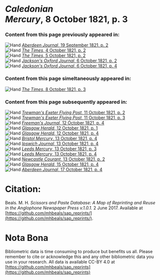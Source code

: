# *Caledonian Mercury*, 8 October 1821, p. 3  
  
### Content from this page previously appeared in:  
![Hand](http://scissorsandpaste.net/wp-content/uploads/2017/06/smallhandpointer.png) [*Aberdeen Journal*, 19 September 1821, p. 2](https://mhbeals.github.io/sap_html/Aberdeen-Journal/Aberdeen-Journal-19-September-1821-p-2)  
![Hand](http://scissorsandpaste.net/wp-content/uploads/2017/06/smallhandpointer.png) [*The Times*, 4 October 1821, p. 2](https://mhbeals.github.io/sap_html/The-Times/The-Times-4-October-1821-p-2)  
![Hand](http://scissorsandpaste.net/wp-content/uploads/2017/06/smallhandpointer.png) [*The Times*, 5 October 1821, p. 2](https://mhbeals.github.io/sap_html/The-Times/The-Times-5-October-1821-p-2)  
![Hand](http://scissorsandpaste.net/wp-content/uploads/2017/06/smallhandpointer.png) [*Jackson's Oxford Journal*, 6 October 1821, p. 2](https://mhbeals.github.io/sap_html/Jackson's-Oxford-Journal/Jackson's-Oxford-Journal-6-October-1821-p-2)  
![Hand](http://scissorsandpaste.net/wp-content/uploads/2017/06/smallhandpointer.png) [*Jackson's Oxford Journal*, 6 October 1821, p. 4](https://mhbeals.github.io/sap_html/Jackson's-Oxford-Journal/Jackson's-Oxford-Journal-6-October-1821-p-4)  
  
### Content from this page simeltaneously appeared in:  
![Hand](http://scissorsandpaste.net/wp-content/uploads/2017/06/smallhandpointer.png) [*The Times*, 8 October 1821, p. 3](https://mhbeals.github.io/sap_html/The-Times/The-Times-8-October-1821-p-3)  
  
### Content from this page subsequently appeared in:  
![Hand](http://scissorsandpaste.net/wp-content/uploads/2017/06/smallhandpointer.png) [*Trewman's Exeter Flying Post*, 11 October 1821, p. 2](https://mhbeals.github.io/sap_html/Trewman's-Exeter-Flying-Post/Trewman's-Exeter-Flying-Post-11-October-1821-p-2)  
![Hand](http://scissorsandpaste.net/wp-content/uploads/2017/06/smallhandpointer.png) [*Trewman's Exeter Flying Post*, 11 October 1821, p. 3](https://mhbeals.github.io/sap_html/Trewman's-Exeter-Flying-Post/Trewman's-Exeter-Flying-Post-11-October-1821-p-3)  
![Hand](http://scissorsandpaste.net/wp-content/uploads/2017/06/smallhandpointer.png) [*Freeman's Journal*, 12 October 1821, p. 4](https://mhbeals.github.io/sap_html/Freeman's-Journal/Freeman's-Journal-12-October-1821-p-4)  
![Hand](http://scissorsandpaste.net/wp-content/uploads/2017/06/smallhandpointer.png) [*Glasgow Herald*, 12 October 1821, p. 1](https://mhbeals.github.io/sap_html/Glasgow-Herald/Glasgow-Herald-12-October-1821-p-1)  
![Hand](http://scissorsandpaste.net/wp-content/uploads/2017/06/smallhandpointer.png) [*Glasgow Herald*, 12 October 1821, p. 4](https://mhbeals.github.io/sap_html/Glasgow-Herald/Glasgow-Herald-12-October-1821-p-4)  
![Hand](http://scissorsandpaste.net/wp-content/uploads/2017/06/smallhandpointer.png) [*Bristol Mercury*, 13 October 1821, p. 4](https://mhbeals.github.io/sap_html/Bristol-Mercury/Bristol-Mercury-13-October-1821-p-4)  
![Hand](http://scissorsandpaste.net/wp-content/uploads/2017/06/smallhandpointer.png) [*Ipswich Journal*, 13 October 1821, p. 4](https://mhbeals.github.io/sap_html/Ipswich-Journal/Ipswich-Journal-13-October-1821-p-4)  
![Hand](http://scissorsandpaste.net/wp-content/uploads/2017/06/smallhandpointer.png) [*Leeds Mercury*, 13 October 1821, p. 3](https://mhbeals.github.io/sap_html/Leeds-Mercury/Leeds-Mercury-13-October-1821-p-3)  
![Hand](http://scissorsandpaste.net/wp-content/uploads/2017/06/smallhandpointer.png) [*Leeds Mercury*, 13 October 1821, p. 4](https://mhbeals.github.io/sap_html/Leeds-Mercury/Leeds-Mercury-13-October-1821-p-4)  
![Hand](http://scissorsandpaste.net/wp-content/uploads/2017/06/smallhandpointer.png) [*Newcastle Courant*, 13 October 1821, p. 2](https://mhbeals.github.io/sap_html/Newcastle-Courant/Newcastle-Courant-13-October-1821-p-2)  
![Hand](http://scissorsandpaste.net/wp-content/uploads/2017/06/smallhandpointer.png) [*Glasgow Herald*, 15 October 1821, p. 4](https://mhbeals.github.io/sap_html/Glasgow-Herald/Glasgow-Herald-15-October-1821-p-4)  
![Hand](http://scissorsandpaste.net/wp-content/uploads/2017/06/smallhandpointer.png) [*Aberdeen Journal*, 17 October 1821, p. 4](https://mhbeals.github.io/sap_html/Aberdeen-Journal/Aberdeen-Journal-17-October-1821-p-4)  


# Citation: 

Beals. M. H. *Scissors and Paste Database: A Map of Reprinting and Reuse in the Anglophone Newspaper Press v.1.0.1.* 2 June 2017. Available at [https://github.com/mhbeals/sap_reprints/](https://github.com/mhbeals/sap_reprints/). 

# Nota Bona

Bibliometric data is time consuming to produce but benefits us all. Please remember to cite or acknowledge this and any other bibliometric data you use in your research. All data is available CC-BY 4.0 at [https://github.com/mhbeals/sap_reprints](https://github.com/mhbeals/sap_reprints)